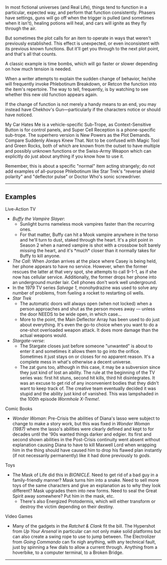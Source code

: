 In most fictional universes (and Real Life), things tend to function in a particular, expected way, and perform that function consistently. Phasers have settings, guns will go off when the trigger is pulled (and sometimes when it isn't), healing potions will heal, and cars will ignite as they fly through the air.

But sometimes the plot calls for an item to operate in ways that weren't previously established. This effect is unexpected, or even inconsistent with its previous known functions. But it'll get you through to the next plot point, and that's all that counts.

A classic example is time bombs, which will go faster or slower depending on how much tension is needed.

When a writer attempts to explain the sudden change of behavior, he/she will frequently invoke Phlebotinum Breakdown, or Retcon the function into the item's repertoire. The way to tell, frequently, is by watching to see whether this new old function appears again.

If the change of function is not merely a handy means to an end, you may instead have Chekhov's Gun—particularly if the characters notice or should have noticed.

My Car Hates Me is a vehicle-specific Sub-Trope, as Context-Sensitive Button is for control panels, and Super Cell Reception is a phone-specific sub-trope. The superhero version is New Powers as the Plot Demands. Compare Suddenly Always Knew That. Not to be confused with Magic Tool and Green Rocks, both of which are known from the outset to have multiple and possibly unknown functions or the Swiss-Army Weapon which can explicitly do just about anything if you know how to use it.

Remember, this is about a specific "normal" item acting strangely; do not add examples of all-purpose Phlebotinum like Star Trek's "reverse shield polarity" and "deflector pulse" or Doctor Who's sonic screwdriver.

___

## Examples

Live-Action TV

-   _Buffy the Vampire Slayer_:
    -   Sunlight burns nameless mook vampires faster than the recurring ones.
    -   For that matter, Buffy can hit a Mook vampire anywhere in the torso and he'll turn to dust, staked through the heart. It's a plot point in Season 2 when a named vampire is shot with a crossbow bolt barely missing the heart, and it's \*much\* closer than it normally takes for Buffy to kill anyone.
-   _The Call_: When Jordan arrives at the place where Casey is being held, her phone appears to have no service. However, when the former rescues the latter at that very spot, she attempts to call 9-1-1, as if she now has cellular service. Additionally, the former drops her phone into an underground murder lair. Cell phones don't work well underground.
-   In the 1979 TV series _Salvage 1_, monohydrazine was used to solve any number of problems, from fueling a rocket to restarting oil wells.
-   _Star Trek_
    -   The automatic doors will always open (when not locked) when a person approaches and shut as the person moves away — unless the door NEEDS to be wide open, in which case...
    -   More to the point, the Main Deflector Array has been used to do just about everything. It's even the go-to choice when you want to do a one-shot overloaded weapon attack. It does more damage than the actual weapons would.
-   _Stargate-verse_:
    -   The Stargate closes just before someone "unwanted" is about to enter it and sometimes it allows them to go into the orifice. Sometimes it just stays on or closes for no apparent reason. It's a complete mess in what's otherwise a decent universe.
    -   The zat guns too, although in this case, it may be a subversion since they just kind of lost an ability. The rule at the beginning of the TV series was: first hit stuns, second hit kills, third hit disintegrates. It was an excuse to get rid of any inconvenient bodies that they didn't want to keep track of. The creative team eventually decided it was stupid and the ability just kind of vanished. This was lampshaded in the 100th episode _Wormhole X-Treme!_.

  
Comic Books

-   _Wonder Woman_: Pre-Crisis the abilities of Diana's lasso were subject to change to make a story work, but this was fixed in _Wonder Woman (1987)_ where the lasso's abilities were clearly defined and kept to for decades until the '90s wanted things darker and edgier. Its first and second shown abilities in the Post-Crisis continuity went absent without explanation causing Diana to have to kill Maxwell Lord when wrapping him in the thing should have caused him to drop his flawed plan instantly (if not necessarily permanently) like it had done previously to _gods_.

  
Toys

-   The Mask of Life did this in _BIONICLE_. Need to get rid of a bad guy in a family-friendly manner? Mask turns him into a snake. Need to sell more toys of the same characters and give an explanation as to why they look different? Mask upgrades them into new forms. Need to seal the Great Spirit away somewhere? Put him in the mask, etc.
    -   There's also Energized Protodermis, which will either transform or destroy the victim depending on their destiny.

  
Video Games

-   Many of the gadgets in the _Ratchet & Clank_ fit the bill. The Hypershot from _Up Your Arsenal_ in particular can not only make solid platforms but can also create a swing rope to use to jump between. The Electrolizer from _Going Commando_ can fix nigh anything, with any technical fault, just by spinning a few dials to allow a current through. Anything from a hoverbike, to a computer terminal, to a Broken Bridge.

___